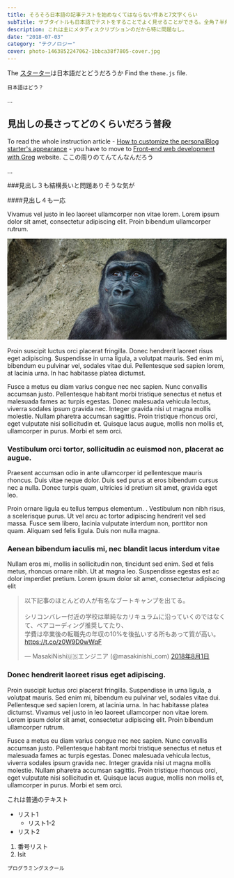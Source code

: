 ```yaml
---
title: そろそろ日本語の記事テストを始めなくてはならない件あと7文字くらい
subTitle: サブタイトルも日本語でテストをすることでよく見せることができる。全角７半角7そしてAlphabetを入れてみる
description: これは主にメタディスクリプションのだから特に問題なし。
date: "2018-07-03"
category: "テクノロジー"
cover: photo-1463852247062-1bbca38f7805-cover.jpg
---
```


The [スターター](/gatsby-starter-personal-blog/)は日本語だとどうだろうか
Find the `theme.js` file.

```textfile
日本語はどう？
```

...

## 見出しの長さってどのくらいだろう普段

To read the whole instruction article - [How to customize the personalBlog starter's appearance](https://dev.greglobinski.com/customize-personal-blog-starter/) - you have to move to [Front-end web development with Greg](https://dev.greglobinski.com) website.
ここの周りのてんてんなんだろう

...

###見出し３も結構長いと問題ありそうな気が

####見出し４も一応

Vivamus vel justo in leo laoreet ullamcorper non vitae lorem. Lorem ipsum dolor sit amet, consectetur adipiscing elit. Proin bibendum ullamcorper rutrum.

![unsplash.com](./photo-1463852247062-1bbca38f7805.jpg)

Proin suscipit luctus orci placerat fringilla. Donec hendrerit laoreet risus eget adipiscing. Suspendisse in urna ligula, a volutpat mauris. Sed enim mi, bibendum eu pulvinar vel, sodales vitae dui. Pellentesque sed sapien lorem, at lacinia urna. In hac habitasse platea dictumst.

Fusce a metus eu diam varius congue nec nec sapien. Nunc convallis accumsan justo. Pellentesque habitant morbi tristique senectus et netus et malesuada fames ac turpis egestas. Donec malesuada vehicula lectus, viverra sodales ipsum gravida nec. Integer gravida nisi ut magna mollis molestie. Nullam pharetra accumsan sagittis. Proin tristique rhoncus orci, eget vulputate nisi sollicitudin et. Quisque lacus augue, mollis non mollis et, ullamcorper in purus. Morbi et sem orci.

### Vestibulum orci tortor, sollicitudin ac euismod non, placerat ac augue.

Praesent accumsan odio in ante ullamcorper id pellentesque mauris rhoncus. Duis vitae neque dolor. Duis sed purus at eros bibendum cursus nec a nulla. Donec turpis quam, ultricies id pretium sit amet, gravida eget leo.

Proin ornare ligula eu tellus tempus elementum. . Vestibulum non nibh risus, a scelerisque purus. Ut vel arcu ac tortor adipiscing hendrerit vel sed massa. Fusce sem libero, lacinia vulputate interdum non, porttitor non quam. Aliquam sed felis ligula. Duis non nulla magna.

### Aenean bibendum iaculis mi, nec blandit lacus interdum vitae

Nullam eros mi, mollis in sollicitudin non, tincidunt sed enim. Sed et felis metus, rhoncus ornare nibh. Ut at magna leo. Suspendisse egestas est ac dolor imperdiet pretium. Lorem ipsum dolor sit amet, consectetur adipiscing elit

<blockquote class="twitter-tweet" data-lang="ja"><p lang="ja" dir="ltr">以下記事のほとんどの人が有名なブートキャンプを出てる。<br><br>シリコンバレー付近の学校は単純なカリキュラムに沿っていくのではなくて、ペアコーディング推奨してたり、<br>学費は卒業後の転職先の年収の10%を後払いする所もあって質が高い。<a href="https://t.co/z0W9D0wWqF">https://t.co/z0W9D0wWqF</a></p>&mdash; MasakiNishi🇺🇸エンジニア (@masakinishi_com) <a href="https://twitter.com/masakinishi_com/status/1024448121609191424?ref_src=twsrc%5Etfw">2018年8月1日</a></blockquote>

### Donec hendrerit laoreet risus eget adipiscing.

Proin suscipit luctus orci placerat fringilla. Suspendisse in urna ligula, a volutpat mauris. Sed enim mi, bibendum eu pulvinar vel, sodales vitae dui. Pellentesque sed sapien lorem, at lacinia urna. In hac habitasse platea dictumst. Vivamus vel justo in leo laoreet ullamcorper non vitae lorem. Lorem ipsum dolor sit amet, consectetur adipiscing elit. Proin bibendum ullamcorper rutrum.

Fusce a metus eu diam varius congue nec nec sapien. Nunc convallis accumsan justo. Pellentesque habitant morbi tristique senectus et netus et malesuada fames ac turpis egestas. Donec malesuada vehicula lectus, viverra sodales ipsum gravida nec. Integer gravida nisi ut magna mollis molestie. Nullam pharetra accumsan sagittis. Proin tristique rhoncus orci, eget vulputate nisi sollicitudin et. Quisque lacus augue, mollis non mollis et, ullamcorper in purus. Morbi et sem orci.

<div class="box">
これは普通のテキスト

* リスト1
    * リスト1-2
* リスト2

1. 番号リスト
2. lsit
</div>

`プログラミングスクール`

